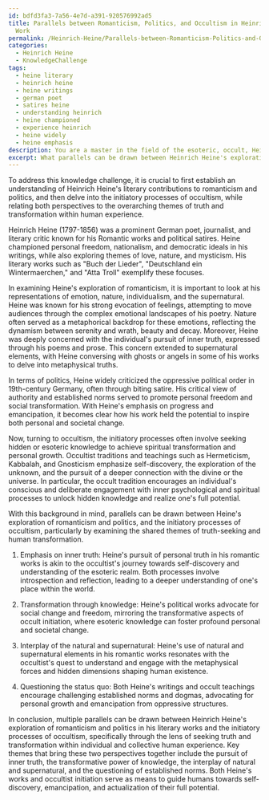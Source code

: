 ```yaml
---
id: bdfd3fa3-7a56-4e7d-a391-920576992ad5
title: Parallels between Romanticism, Politics, and Occultism in Heinrich Heine\'s
  Work
permalink: /Heinrich-Heine/Parallels-between-Romanticism-Politics-and-Occultism-in-Heinrich-Heines-Work/
categories:
  - Heinrich Heine
  - KnowledgeChallenge
tags:
  - heine literary
  - heinrich heine
  - heine writings
  - german poet
  - satires heine
  - understanding heinrich
  - heine championed
  - experience heinrich
  - heine widely
  - heine emphasis
description: You are a master in the field of the esoteric, occult, Heinrich Heine and Education. You are a writer of tests, challenges, books and deep knowledge on Heinrich Heine for initiates and students to gain deep insights and understanding from. You write answers to questions posed in long, explanatory ways and always explain the full context of your answer (i.e., related concepts, formulas, examples, or history), as well as the step-by-step thinking process you take to answer the challenges. Be rigorous and thorough, and summarize the key themes, ideas, and conclusions at the end.
excerpt: What parallels can be drawn between Heinrich Heine's exploration of romanticism and politics in his literary works and the initiatory processes of occultism, specifically through the lens of seeking truth and transformation within individual and collective human experience?
---
```

To address this knowledge challenge, it is crucial to first establish an understanding of Heinrich Heine's literary contributions to romanticism and politics, and then delve into the initiatory processes of occultism, while relating both perspectives to the overarching themes of truth and transformation within human experience.

Heinrich Heine (1797-1856) was a prominent German poet, journalist, and literary critic known for his Romantic works and political satires. Heine championed personal freedom, nationalism, and democratic ideals in his writings, while also exploring themes of love, nature, and mysticism. His literary works such as "Buch der Lieder", "Deutschland ein Wintermaerchen," and "Atta Troll" exemplify these focuses.

In examining Heine's exploration of romanticism, it is important to look at his representations of emotion, nature, individualism, and the supernatural. Heine was known for his strong evocation of feelings, attempting to move audiences through the complex emotional landscapes of his poetry. Nature often served as a metaphorical backdrop for these emotions, reflecting the dynamism between serenity and wrath, beauty and decay. Moreover, Heine was deeply concerned with the individual's pursuit of inner truth, expressed through his poems and prose. This concern extended to supernatural elements, with Heine conversing with ghosts or angels in some of his works to delve into metaphysical truths.

In terms of politics, Heine widely criticized the oppressive political order in 19th-century Germany, often through biting satire. His critical view of authority and established norms served to promote personal freedom and social transformation. With Heine's emphasis on progress and emancipation, it becomes clear how his work held the potential to inspire both personal and societal change.

Now, turning to occultism, the initiatory processes often involve seeking hidden or esoteric knowledge to achieve spiritual transformation and personal growth. Occultist traditions and teachings such as Hermeticism, Kabbalah, and Gnosticism emphasize self-discovery, the exploration of the unknown, and the pursuit of a deeper connection with the divine or the universe. In particular, the occult tradition encourages an individual's conscious and deliberate engagement with inner psychological and spiritual processes to unlock hidden knowledge and realize one's full potential.

With this background in mind, parallels can be drawn between Heine's exploration of romanticism and politics, and the initiatory processes of occultism, particularly by examining the shared themes of truth-seeking and human transformation.

1. Emphasis on inner truth: Heine's pursuit of personal truth in his romantic works is akin to the occultist's journey towards self-discovery and understanding of the esoteric realm. Both processes involve introspection and reflection, leading to a deeper understanding of one's place within the world.

2. Transformation through knowledge: Heine's political works advocate for social change and freedom, mirroring the transformative aspects of occult initiation, where esoteric knowledge can foster profound personal and societal change.

3. Interplay of the natural and supernatural: Heine's use of natural and supernatural elements in his romantic works resonates with the occultist's quest to understand and engage with the metaphysical forces and hidden dimensions shaping human existence.

4. Questioning the status quo: Both Heine's writings and occult teachings encourage challenging established norms and dogmas, advocating for personal growth and emancipation from oppressive structures.

In conclusion, multiple parallels can be drawn between Heinrich Heine's exploration of romanticism and politics in his literary works and the initiatory processes of occultism, specifically through the lens of seeking truth and transformation within individual and collective human experience. Key themes that bring these two perspectives together include the pursuit of inner truth, the transformative power of knowledge, the interplay of natural and supernatural, and the questioning of established norms. Both Heine's works and occultist initiation serve as means to guide humans towards self-discovery, emancipation, and actualization of their full potential.
